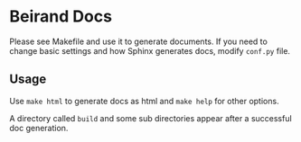 # Beirand Docs

Please see Makefile and use it to generate documents. If you need to change
basic settings and how Sphinx generates docs, modify `conf.py` file.

## Usage

Use `make html` to generate docs as html and `make help` for other options.

A directory called `build` and some sub directories appear after 
a successful doc generation.
